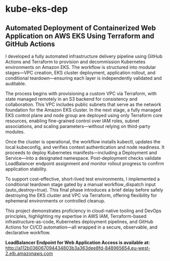 # kube-eks-dep
## Automated Deployment of Containerized Web Application on AWS EKS Using Terraform and GitHub Actions


I developed a fully automated infrastructure delivery pipeline using GitHub Actions and Terraform to provision and decommission Kubernetes environments on Amazon EKS. The workflow is structured into modular stages—VPC creation, EKS cluster deployment, application rollout, and conditional teardown—ensuring each layer is independently validated and auditable.

The process begins with provisioning a custom VPC via Terraform, with state managed remotely in an S3 backend for consistency and collaboration. This VPC includes public subnets that serve as the network foundation for the Amazon EKS cluster. In the next stage, a fully managed EKS control plane and node group are deployed using only Terraform core resources, enabling fine-grained control over IAM roles, subnet associations, and scaling parameters—without relying on third-party modules.

Once the cluster is operational, the workflow installs kubectl, updates the local kubeconfig, and verifies context authentication and node readiness. It proceeds to deploy Kubernetes manifests—including a Deployment and Service—into a designated namespace. Post-deployment checks validate LoadBalancer endpoint assignment and monitor rollout progress to confirm application stability.

To support cost-effective, short-lived test environments, I implemented a conditional teardown stage gated by a manual workflow_dispatch input (auto_destroy=true). This final phase introduces a brief delay before safely destroying the EKS cluster and VPC via Terraform, offering flexibility for ephemeral environments or controlled cleanup.

This project demonstrates proficiency in cloud-native tooling and DevOps principles, highlighting my expertise in AWS IAM, Terraform-based infrastructure-as-code, Kubernetes deployment pipelines, and GitHub Actions for CI/CD automation—all wrapped in a secure, observable, and declarative workflow.


**LoadBalancer Endpoint for Web Application Access is available at:** http://a112b036067094434803b3a363dee8fd-848965654.eu-west-2.elb.amazonaws.com
